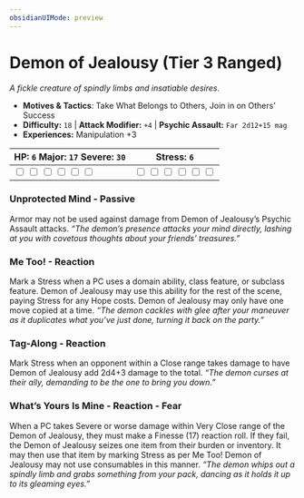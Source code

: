 ```yaml
---
obsidianUIMode: preview
---
```

# Demon of Jealousy (Tier 3 Ranged)

*A fickle creature of spindly limbs and insatiable desires.*

- **Motives & Tactics**: Take What Belongs to Others, Join in on Others’ Success
- **Difficulty:** `18` | **Attack Modifier:** `+4` | **Psychic Assault:** `Far 2d12+15 mag`
- **Experiences:** Manipulation +3

| HP: `6` Major: `17` Severe: `30` | Stress: `6` |
|--|--|
|  <input type="checkbox" unchecked id="2526bb3f"> <input type="checkbox" unchecked id="dc1ecdc4"> <input type="checkbox" unchecked id="0a6e6253"> <input type="checkbox" unchecked id="2cf75188"> <input type="checkbox" unchecked id="5c176f14"> <input type="checkbox" unchecked id="94ff4edf"> |  <input type="checkbox" unchecked id="1864d291"> <input type="checkbox" unchecked id="613c9bb3"> <input type="checkbox" unchecked id="ab919861"> <input type="checkbox" unchecked id="c4bc8c2f"> <input type="checkbox" unchecked id="95c52152"> <input type="checkbox" unchecked id="0a91e5ce"> |

### Unprotected Mind - Passive

Armor may not be used against damage from Demon of Jealousy’s Psychic Assault attacks. *“The demon’s presence attacks your mind directly, lashing at you with covetous thoughts about your friends’ treasures.”*

### Me Too! - Reaction

Mark a Stress when a PC uses a domain ability, class feature, or subclass feature. Demon of Jealousy may use this ability for the rest of the scene, paying Stress for any Hope costs. Demon of Jealousy may only have one move copied at a time. *“The demon cackles with glee after your maneuver as it duplicates what you’ve just done, turning it back on the party.”*

### Tag-Along - Reaction

Mark Stress when an opponent within a Close range takes damage to have Demon of Jealousy add 2d4+3 damage to the total. *“The demon curses at their ally, demanding to be the one to bring you down.”*

### What’s Yours Is Mine - Reaction - Fear

When a PC takes Severe or worse damage within Very Close range of the Demon of Jealousy, they must make a Finesse (17) reaction roll. If they fail, the Demon of Jealousy seizes one item from their burden or inventory. It may then use that item by marking Stress as per Me Too! Demon of Jealousy may not use consumables in this manner. *“The demon whips out a spindly limb and grabs something from your pack, dancing as it holds it up to its gleaming eyes.”*


